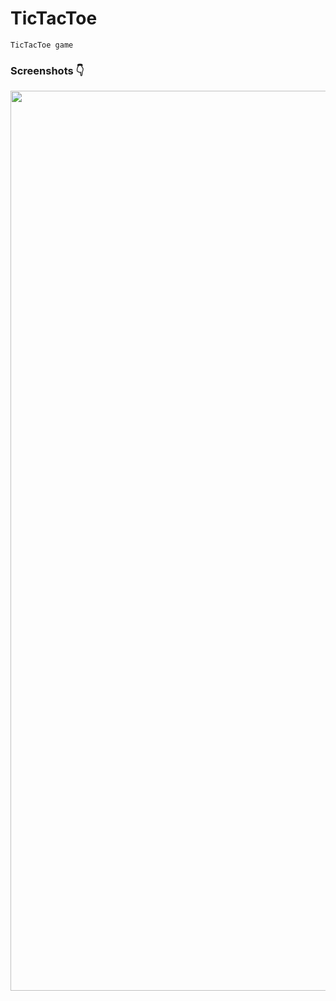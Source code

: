 # TicTacToe 

    TicTacToe game 
    
### Screenshots 👇

<img width="1440" src="https://user-images.githubusercontent.com/56580349/172051913-72568489-a583-43e0-8ead-7ace4e891b9b.png">
